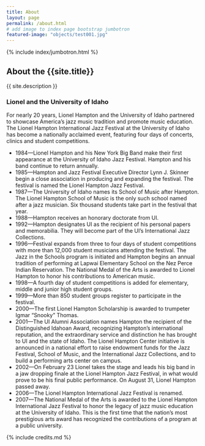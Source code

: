 ```yaml
---
title: About
layout: page
permalink: /about.html
# add image to index page bootstrap jumbotron
featured-image: "objects/test001.jpg"
---
```

{% include index/jumbotron.html %} 

## About the {{site.title}}

{{ site.description }}

### Lionel and the University of Idaho

For nearly 20 years, Lionel Hampton and the University of Idaho partnered to showcase America’s jazz music tradition and promote music education. The Lionel Hampton International Jazz Festival at the University of Idaho has become a nationally acclaimed event, featuring four days of concerts, clinics and student competitions.

- 1984—Lionel Hampton and his New York Big Band make their first appearance at the University of Idaho Jazz Festival. Hampton and his band continue to return annually.
- 1985—Hampton and Jazz Festival Executive Director Lynn J. Skinner begin a close association in producing and expanding the festival. The festival is named the Lionel Hampton Jazz Festival.
- 1987—The University of Idaho names its School of Music after Hampton. The Lionel Hampton School of Music is the only such school named after a jazz musician. Six thousand students take part in the festival that year.
- 1988—Hampton receives an honorary doctorate from UI.
- 1992—Hampton designates UI as the recipient of his personal papers and memorabilia. They will become part of the UI’s International Jazz Collections.
- 1996—Festival expands from three to four days of student competitions with more than 12,000 student musicians attending the festival. The Jazz in the Schools program is initiated and Hampton begins an annual tradition of performing at Lapwai Elementary School on the Nez Perce Indian Reservation. The National Medal of the Arts is awarded to Lionel Hampton to honor his contributions to American music.
- 1998—A fourth day of student competitions is added for elementary, middle and junior high student groups.
- 1999—More than 850 student groups register to participate in the festival.
- 2000—The first Lionel Hampton Scholarship is awarded to trumpeter Igmar “Snooky” Thomas.
- 2001—The UI Alumni Association names Hampton the recipient of the Distinguished Idahoan Award, recognizing Hampton’s international reputation, and the extraordinary service and distinction he has brought to UI and the state of Idaho. The Lionel Hampton Center initiative is announced in a national effort to raise endowment funds for the Jazz Festival, School of Music, and the International Jazz Collections, and to build a performing arts center on campus.
- 2002—On February 23 Lionel takes the stage and leads his big band in a jaw dropping finale at the Lionel Hampton Jazz Festival, in what would prove to be his final public performance. On August 31, Lionel Hampton passed away.
- 2006—The Lionel Hampton International Jazz Festival is renamed.
- 2007—The National Medal of the Arts is awarded to the Lionel Hampton International Jazz Festival to honor the legacy of jazz music education at the University of Idaho. This is the first time that the nation’s most prestigious arts award has recognized the contributions of a program at a public university.

{% include credits.md %}

